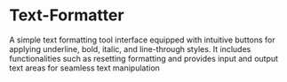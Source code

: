 # Text-Formatter
A simple text formatting tool interface equipped with intuitive buttons for applying underline, bold, italic, and line-through styles. It includes functionalities such as resetting formatting and provides input and output text areas for seamless text manipulation
